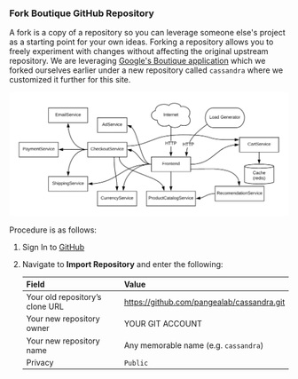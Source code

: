 ### Fork Boutique GitHub Repository

A fork is a copy of a repository so you can leverage someone else's project as a starting point for your own ideas. Forking a repository allows you to freely experiment with changes without affecting the original upstream repository. We are leveraging [Google's Boutique application](https://github.com/GoogleCloudPlatform/microservices-demo) which we forked ourselves earlier under a new repository called `cassandra` where we customized it further for this site. 

![Boutique Architecture](/assets/images/boutique_architecture.png)

Procedure is as follows:

1. Sign In to [GitHub]({{site.data.urls.github}})

1. Navigate to **Import Repository** and enter the following:

    | Field | Value |
    |-------|-------|
    | Your old repository’s clone URL  | https://github.com/pangealab/cassandra.git |
    | Your new repository owner | YOUR GIT ACCOUNT | 
    | Your new repository name | Any memorable name (e.g. `cassandra`) |
    | Privacy | `Public` |